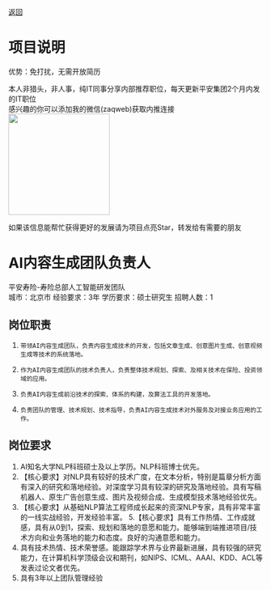 [返回](../../)

# 项目说明

优势：免打扰，无需开放简历

本人非猎头，非人事，纯IT同事分享内部推荐职位，每天更新平安集团2个月内发的IT职位  
感兴趣的你可以添加我的微信(zaqweb)获取内推连接  
<img src="https://github.com/zaqweb/PA-IT-JOBS/blob/master/WechatICode.jpeg"  height="200" width="200">

如果该信息能帮忙获得更好的发展请为项目点亮Star，转发给有需要的朋友

# AI内容生成团队负责人
平安寿险-寿险总部人工智能研发团队  
城市：北京市 经验要求：3年 学历要求：硕士研究生  招聘人数：1

## 岗位职责
1.     带领AI内容生成团队，负责内容生成技术的开发，包括文章生成、创意图片生成、创意视频生成等技术的系统落地。
2.     作为AI内容生成团队的技术负责人，负责整体技术规划、探索、及相关技术在保险、投资领域的应用。
3.     负责AI内容生成前沿技术的探索、体系的构建，及算法工具的开发落地。
4.     负责团队的管理、技术规划、技术指导，负责AI内容生成技术对外服务及对接业务应用的工作。

## 岗位要求
1. AI知名大学NLP科班硕士及以上学历。NLP科班博士优先。
2. 【核心要求】对NLP具有较好的技术广度，在文本分析，特别是篇章分析方面有深入的研究和落地经验。对深度学习具有较深的研究及落地经验。具有写稿机器人、原生广告创意生成、图片及视频合成、生成模型技术落地经验优先。
3. 【核心要求】从基础NLP算法工程师成长起来的资深NLP专家，具有非常丰富的一线实战经验，开发经验丰富。
5.【核心要求】具有工作热情、工作成就感，具有从0到1，探索、规划和落地的意愿和能力。能够端到端推进项目/技术方向和业务落地的能力和态度。良好的沟通意愿和能力。
4. 具有技术热情、技术荣誉感。能跟踪学术界与业界最新进展，具有较强的研究能力，在计算机科学顶级会议和期刊，如NIPS、ICML、AAAI、KDD、ACL等发表过论文者优先。
6. 具有3年以上团队管理经验




